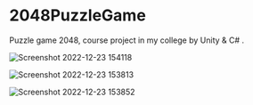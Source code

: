 # 2048PuzzleGame
Puzzle game 2048, course project in my college by Unity &amp; C# .

![Screenshot 2022-12-23 154118](https://user-images.githubusercontent.com/60488577/209345496-68e200a5-518c-4b37-b0e4-3f1a5d63b721.png)

![Screenshot 2022-12-23 153813](https://user-images.githubusercontent.com/60488577/209345194-cf177caa-4894-4dfd-afd1-8ce912be1234.png)

![Screenshot 2022-12-23 153852](https://user-images.githubusercontent.com/60488577/209345200-79b11e1f-5675-4bdc-80a3-46e1e627669c.png)
